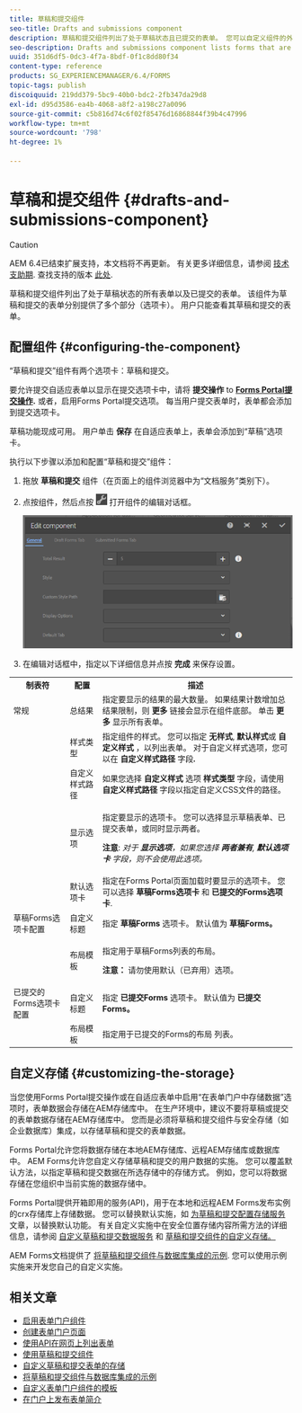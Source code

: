 ```yaml
---
title: 草稿和提交组件
seo-title: Drafts and submissions component
description: 草稿和提交组件列出了处于草稿状态且已提交的表单。 您可以自定义组件的外观和样式。
seo-description: Drafts and submissions component lists forms that are in the draft state and are already submitted. You can customize appearance and style of the component.
uuid: 351d6df5-0dc3-4f7a-8bdf-0f1c8dd80f34
content-type: reference
products: SG_EXPERIENCEMANAGER/6.4/FORMS
topic-tags: publish
discoiquuid: 219dd379-5bc9-40b0-bdc2-2fb347da29d8
exl-id: d95d3586-ea4b-4068-a8f2-a198c27a0096
source-git-commit: c5b816d74c6f02f85476d16868844f39b4c47996
workflow-type: tm+mt
source-wordcount: '798'
ht-degree: 1%

---
```


# 草稿和提交组件 {#drafts-and-submissions-component}

>[!CAUTION]
>
>AEM 6.4已结束扩展支持，本文档将不再更新。 有关更多详细信息，请参阅 [技术支助期](https://helpx.adobe.com/cn/support/programs/eol-matrix.html). 查找支持的版本 [此处](https://experienceleague.adobe.com/docs/).

草稿和提交组件列出了处于草稿状态的所有表单以及已提交的表单。 该组件为草稿和提交的表单分别提供了多个部分（选项卡）。 用户只能查看其草稿和提交的表单。

## 配置组件 {#configuring-the-component}

“草稿和提交”组件有两个选项卡：草稿和提交。

要允许提交自适应表单以显示在提交选项卡中，请将 **提交操作** to **[Forms Portal提交操作](/help/forms/using/configuring-submit-actions.md).** 或者，启用Forms Portal提交选项。 每当用户提交表单时，表单都会添加到提交选项卡。

草稿功能现成可用。 用户单击 **保存** 在自适应表单上，表单会添加到“草稿”选项卡。

执行以下步骤以添加和配置“草稿和提交”组件：

1. 拖放 **草稿和提交** 组件（在页面上的组件浏览器中为“文档服务”类别下）。
1. 点按组件，然后点按 ![settings_icon](assets/settings_icon.png) 打开组件的编辑对话框。

   ![草稿和提交组件](assets/drafts-submissions-edit.png)

1. 在编辑对话框中，指定以下详细信息并点按 **完成** 来保存设置。

<table>
 <tbody>
  <tr>
   <th>制表符</th>
   <th>配置</th>
   <th>描述</th>
  </tr>
  <tr>
   <td>常规</td>
   <td>总结果</td>
   <td>指定要显示的结果的最大数量。 如果结果计数增加总结果限制，则 <strong>更多 </strong>链接会显示在组件底部。 单击 <strong>更多 </strong>显示所有表单。 </td>
  </tr>
  <tr>
   <td> </td>
   <td>样式类型</td>
   <td>指定组件的样式。 您可以指定 <strong>无样式</strong>, <strong>默认样式</strong>或 <strong>自定义样式</strong> ，以列出表单。 对于自定义样式选项，您可以在 <strong>自定义样式路径 </strong>字段<strong>.</strong></td>
  </tr>
  <tr>
   <td> </td>
   <td>自定义样式路径</td>
   <td>如果您选择 <strong>自定义样式</strong> 选项 <strong>样式类型</strong> 字段，请使用 <strong>自定义样式路径</strong> 字段以指定自定义CSS文件的路径。 </td>
  </tr>
  <tr>
   <td> </td>
   <td>显示选项</td>
   <td><p>指定要显示的选项卡。 您可以选择显示草稿表单、已提交表单，或同时显示两者。 </p> <p><strong>注意</strong>:<em> 对于 <strong>显示选项</strong>，如果您选择 <strong>两者兼有</strong>, <strong>默认选项卡</strong> 字段，则不会使用此选项。</em></p> </td>
  </tr>
  <tr>
   <td> </td>
   <td>默认选项卡</td>
   <td>指定在Forms Portal页面加载时要显示的选项卡。 您可以选择 <strong>草稿Forms选项卡</strong> 和 <strong>已提交的Forms选项卡</strong>.</td>
  </tr>
  <tr>
   <td>草稿Forms选项卡配置</td>
   <td>自定义标题</td>
   <td>指定 <strong>草稿Forms</strong> 选项卡。 默认值为 <strong>草稿Forms。</strong></td>
  </tr>
  <tr>
   <td> </td>
   <td>布局模板</td>
   <td><p>指定用于草稿Forms列表的布局。</p> <p><strong>注意：</strong> 请勿使用默认（已弃用）选项。<br /> </p> </td>
  </tr>
  <tr>
   <td>已提交的Forms选项卡配置</td>
   <td>自定义标题 </td>
   <td>指定 <strong>已提交Forms </strong>选项卡。 默认值为 <strong>已提交Forms。</strong></td>
  </tr>
  <tr>
   <td> </td>
   <td>布局模板</td>
   <td>指定用于已提交的Forms的布局<strong> </strong>列表。 </td>
  </tr>
 </tbody>
</table>

## 自定义存储 {#customizing-the-storage}

当您使用Forms Portal提交操作或在自适应表单中启用“在表单门户中存储数据”选项时，表单数据会存储在AEM存储库中。 在生产环境中，建议不要将草稿或提交的表单数据存储在AEM存储库中。 您而是必须将草稿和提交组件与安全存储（如企业数据库）集成，以存储草稿和提交的表单数据。

Forms Portal允许您将数据存储在本地AEM存储库、远程AEM存储库或数据库中。 AEM Forms允许您自定义存储草稿和提交的用户数据的实施。 您可以覆盖默认方法，以指定草稿和提交数据在所选存储中的存储方式。 例如，您可以将数据存储在您组织中当前实施的数据存储中。

Forms Portal提供开箱即用的服务(API)，用于在本地和远程AEM Forms发布实例的crx存储库上存储数据。 您可以替换默认实施，如 [为草稿和提交配置存储服务](/help/forms/using/configuring-draft-submission-storage.md) 文章，以替换默认功能。 有关自定义实施中在安全位置存储内容所需方法的详细信息，请参阅 [自定义草稿和提交数据服务](/help/forms/using/custom-draft-submission-data-services.md) 和 [草稿和提交组件的自定义存储。](/help/forms/using/adding-custom-storage-provider-forms.md)

AEM Forms文档提供了 [将草稿和提交组件与数据库集成的示例](https://helpx.adobe.com/in/experience-manager/6-4/forms/using/integrate-draft-submission-database.html). 您可以使用示例实施来开发您自己的自定义实施。

## 相关文章

* [启用表单门户组件](/help/forms/using/enabling-forms-portal-components.md)
* [创建表单门户页面](/help/forms/using/creating-form-portal-page.md)
* [使用API在网页上列出表单](/help/forms/using/listing-forms-webpage-using-apis.md)
* [使用草稿和提交组件](/help/forms/using/draft-submission-component.md)
* [自定义草稿和提交表单的存储](/help/forms/using/draft-submission-component.md)
* [将草稿和提交组件与数据库集成的示例](/help/forms/using/integrate-draft-submission-database.md)
* [自定义表单门户组件的模板](/help/forms/using/customizing-templates-forms-portal-components.md)
* [在门户上发布表单简介](/help/forms/using/introduction-publishing-forms.md)
